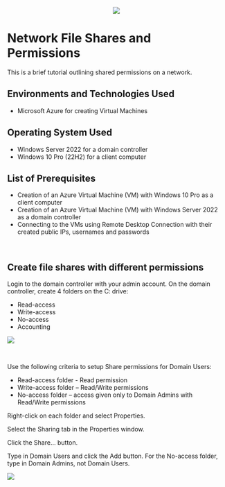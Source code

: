 <p align="center">
<img src="https://github.com/darrylbartlett/network-shares/assets/159499839/f3dd7112-ad2b-471c-9348-6c6ecac61e27)"/>
</p>

<h1>Network File Shares and Permissions</h1>
This is a brief tutorial outlining shared permissions on a network.<br />


<h2>Environments and Technologies Used</h2>

- Microsoft Azure for creating Virtual Machines

<h2>Operating System Used</h2>

- Windows Server 2022 for a domain controller
- Windows 10 Pro (22H2) for a client computer

<h2>List of Prerequisites</h2>

- Creation of an Azure Virtual Machine (VM) with Windows 10 Pro as a client computer
- Creation of an Azure Virtual Machine (VM) with Windows Server 2022 as a domain controller
- Connecting to the VMs using Remote Desktop Connection with their created public IPs, usernames and passwords
<br />


<h2>Create file shares with different permissions</h2>

<p>Login to the domain controller with your admin account. On the domain controller, create 4 folders on the C: drive:</p>

- Read-access
- Write-access
- No-access
- Accounting

<p>
<img src="https://github.com/darrylbartlett/network-shares/assets/159499839/add5fc82-ed24-47ca-8a9f-db2f4177a891"/>
</p>
<br />



<p>Use the following criteria to setup Share permissions for Domain Users:</p>

- Read-access folder - Read permission
- Write-access folder – Read/Write permissions
- No-access folder – access given only to Domain Admins with Read/Write permissions

<p>Right-click on each folder and select Properties.</p>
<p>Select the Sharing tab in the Properties window.</p>
<p>Click the Share… button.</p>
<p>Type in Domain Users and click the Add button. For the No-access folder, type in Domain Admins, not Domain Users.</p>

<p>
<img src="https://github.com/darrylbartlett/network-shares/assets/159499839/96b8ea19-8401-48a9-8832-fe64e2226e82"/>
</p>
<br />



